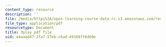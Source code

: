 ```yaml
---
content_type: resource
description: ''
file: /media/https%3A/open-learning-course-data-rc.s3.amazonaws.com/res-9-003-brains-minds-and-machines-summer-course-summer-2015/e4aaed472fa727ebc6ade9168ff6d60e_2304725.pdf
file_type: application/pdf
resourcetype: Document
title: 3play pdf file
uid: e4aaed47-2fa7-27eb-c6ad-e9168ff6d60e
---
```

